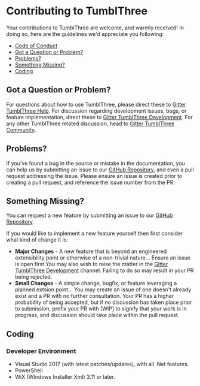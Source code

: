 # Contributing to TumblThree

Your contributions to TumblThree are welcome, and warmly received! In doing so, here are the guidelines we'd appreciate you following:

 - [Code of Conduct](code_of_conduct.md)
 - [Got a Question or Problem?](#question)
 - [Problems?](#issue)
 - [Something Missing?](#feature)
 - [Coding](#rules)

## <a name="question"></a> Got a Question or Problem?

For questions about how to use TumblThree, please direct these to [Gitter TumblThree Help](https://gitter.im/TumblThree/Help). 
For discussion regarding development issues, bugs, or feature implementation, direct these to [Gitter TumblThree Development](https://gitter.im/TumblThree/Development). 
For any other TumblThree related discussion, head to [Gitter TumblThree Community](https://gitter.im/TumblThree/community).

## <a name="issue"></a> Problems?

If you've found a bug in the source or mistake in the documentation, you can help us by submitting an issue to our [GitHub Repository](https://github.com/TumblThreeApp/TumblThree/issues), and even a pull request addressing the issue. Please ensure an issue is created prior to creating a pull request, and reference the issue number from the PR.

## <a name="feature"></a> Something Missing?

You can request a new feature by submitting an issue to our [GitHub Repository](https://github.com/TumblThreeApp/TumblThree/issues). 

If you would like to implement a new feature yourself then first consider what kind of change it is:

* **Major Changes** - A new feature that is beyond an engineered extensibility point or otherwise of a non-trivial nature... Ensure an issue is open first You may also wish to raise the matter in the [Gitter TumblThree Development](https://gitter.im/TumblThree/Development) channel. Failing to do so may result in your PR being rejected.
* **Small Changes** - A simple change, bugfix, or feature leveraging a planned extsion point... You may create an issue of one doesn't already exist and a PR with no further consultation. Your PR has a higher probability of being accepted, but if no discussion has taken place prior to submission, prefix your PR with [WIP] to signify that your work is in progress, and discussion should take place within the pull request.

## Coding <a name="rules"></a>

### Developer Environment
- Visual Studio 2017 (with latest patches/updates), with all .Net features.
- PowerShell
- WiX (WIndows Installer Xml) 3.11 or later.
